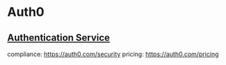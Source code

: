 # Auth0

## [Authentication Service](/services/auth.md)
compliance: https://auth0.com/security
pricing: https://auth0.com/pricing

